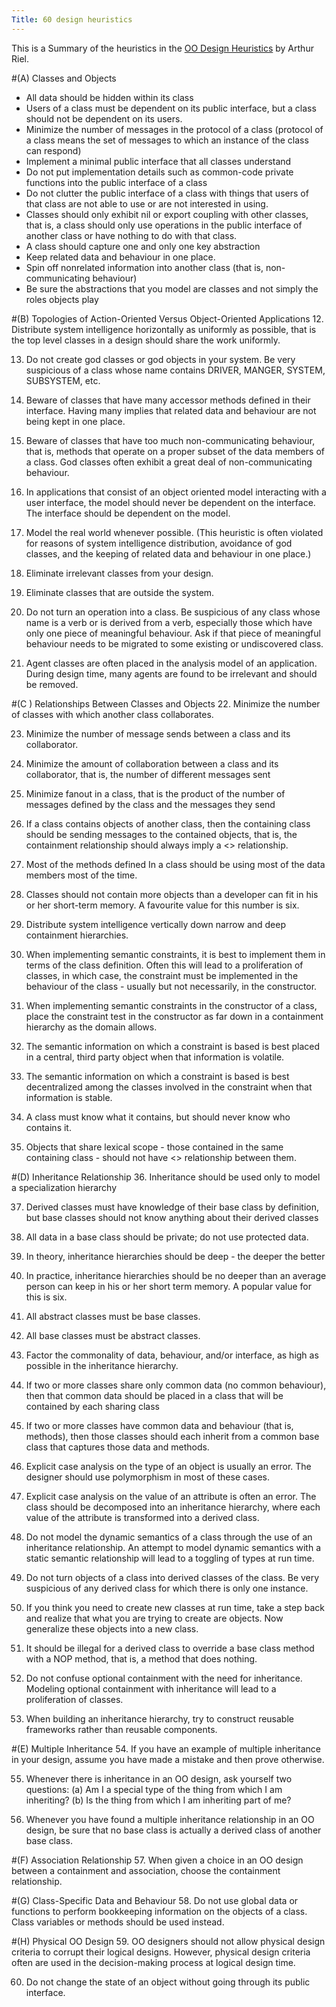 ```yaml
---
Title: 60 design heuristics
---
```


This is a Summary of the heuristics in the [OO Design Heuristics](http://www.amazon.com/Object-Oriented-Design-Heuristics-Arthur-Riel/dp/020163385X) by Arthur Riel.

#(A) Classes and Objects


- All data should be hidden within its class 
- Users of a class must be dependent on its public interface, but a class should not be dependent on its users. 
- Minimize the number of messages in the protocol of a class (protocol of a class means the set of messages to which an instance of the class can respond) 
- Implement a minimal public interface that all classes understand 
- Do not put implementation details such as common-code private functions into the public interface of a class 
- Do not clutter the public interface of a class with things that users of that class are not able to use or are not interested in using. 
- Classes should only exhibit nil or export coupling with other classes, that is, a class should only use operations in the public interface of another class or have nothing to do with that class. 
- A class should capture one and only one key abstraction 
- Keep related data and behaviour in one place. 
- Spin off nonrelated information into another class (that is, non-communicating behaviour) 
- Be sure the abstractions that you model are classes and not simply the roles objects play

#(B) Topologies of Action-Oriented Versus Object-Oriented Applications
12. Distribute system intelligence horizontally as uniformly as possible, that is the top level classes in a design should share the work uniformly. 

13. Do not create god classes or god objects in your system. Be very suspicious of a class whose name contains DRIVER, MANGER, SYSTEM, SUBSYSTEM, etc. 

14. Beware of classes that have many accessor methods defined in their interface. Having many implies that related data and behaviour are not being kept in one place. 

15. Beware of classes that have too much non-communicating behaviour, that is, methods that operate on a proper subset of the data members of a class. God classes often exhibit a great deal of non-communicating behaviour. 

16. In applications that consist of an object oriented model interacting with a user interface, the model should never be dependent on the interface. The interface should be dependent on the model. 

17. Model the real world whenever possible. (This heuristic is often violated for reasons of system intelligence distribution, avoidance of god classes, and the keeping of related data and behaviour in one place.) 

18. Eliminate irrelevant classes from your design. 

19. Eliminate classes that are outside the system. 

20. Do not turn an operation into a class. Be suspicious of any class whose name is a verb or is derived from a verb, especially those which have only one piece of meaningful behaviour. Ask if that piece of meaningful behaviour needs to be migrated to some existing or undiscovered class. 

21. Agent classes are often placed in the analysis model of an application. During design time, many agents are found to be irrelevant and should be removed.

#(C ) Relationships Between Classes and Objects
22. Minimize the number of classes with which another class collaborates. 

23. Minimize the number of message sends between a class and its collaborator. 

24. Minimize the amount of collaboration between a class and its collaborator, that is, the number of different messages sent 

25. Minimize fanout in a class, that is the product of the number of messages defined by the class and the messages they send 

26. If a class contains objects of another class, then the containing class should be sending messages to the contained objects, that is, the containment relationship should always imply a <> relationship. 

27. Most of the methods defined In a class should be using most of the data members most of the time. 

28. Classes should not contain more objects than a developer can fit in his or her short-term memory. A favourite value for this number is six. 

29. Distribute system intelligence vertically down narrow and deep containment hierarchies. 

30. When implementing semantic constraints, it is best to implement them in terms of the class definition. Often this will lead to a proliferation of classes, in which case, the constraint must be implemented in the behaviour of the class - usually but not necessarily, in the constructor. 

31. When implementing semantic constraints in the constructor of a class, place the constraint test in the constructor as far down in a containment hierarchy as the domain allows. 

32. The semantic information on which a constraint is based is best placed in a central, third party object when that information is volatile. 

33. The semantic information on which a constraint is based is best decentralized among the classes involved in the constraint when that information is stable. 

34. A class must know what it contains, but should never know who contains it. 

35. Objects that share lexical scope - those contained in the same containing class - should not have <> relationship between them.

#(D) Inheritance Relationship
36. Inheritance should be used only to model a specialization hierarchy 

37. Derived classes must have knowledge of their base class by definition, but base classes should not know anything about their derived classes 

38. All data in a base class should be private; do not use protected data. 

39. In theory, inheritance hierarchies should be deep - the deeper the better 

40. In practice, inheritance hierarchies should be no deeper than an average person can keep in his or her short term memory. A popular value for this is six. 

41. All abstract classes must be base classes. 

42. All base classes must be abstract classes. 

43. Factor the commonality of data, behaviour, and/or interface, as high as possible in the inheritance hierarchy. 

44. If two or more classes share only common data (no common behaviour), then that common data should be placed in a class that will be contained by each sharing class 

45. If two or more classes have common data and behaviour (that is, methods), then those classes should each inherit from a common base class that captures those data and methods. 

46. Explicit case analysis on the type of an object is usually an error. The designer should use polymorphism in most of these cases. 

47. Explicit case analysis on the value of an attribute is often an error. The class should be decomposed into an inheritance hierarchy, where each value of the attribute is transformed into a derived class. 

48. Do not model the dynamic semantics of a class through the use of an inheritance relationship. An attempt to model dynamic semantics with a static semantic relationship will lead to a toggling of types at run time. 

49. Do not turn objects of a class into derived classes of the class. Be very suspicious of any derived class for which there is only one instance. 

50. If you think you need to create new classes at run time, take a step back and realize that what you are trying to create are objects. Now generalize these objects into a new class. 

51. It should be illegal for a derived class to override a base class method with a NOP method, that is, a method that does nothing. 

52. Do not confuse optional containment with the need for inheritance. Modeling optional containment with inheritance will lead to a proliferation of classes. 

53. When building an inheritance hierarchy, try to construct reusable frameworks rather than reusable components.

#(E) Multiple Inheritance
54. If you have an example of multiple inheritance in your design, assume you have made a mistake and then prove otherwise. 

55. Whenever there is inheritance in an OO design, ask yourself two questions:
(a) Am I a special type of the thing from which I am inheriting?
(b) Is the thing from which I am inheriting part of me?


56. Whenever you have found a multiple inheritance relationship in an OO design, be sure that no base class is actually a derived class of another base class.

#(F) Association Relationship
57. When given a choice in an OO design between a containment and association, choose the containment relationship.

#(G) Class-Specific Data and Behaviour
58. Do not use global data or functions to perform bookkeeping information on the objects of a class. Class variables or methods should be used instead.

#(H) Physical OO Design
59. OO designers should not allow physical design criteria to corrupt their logical designs. However, physical design criteria often are used in the decision-making process at logical design time. 

60. Do not change the state of an object without going through its public interface.
